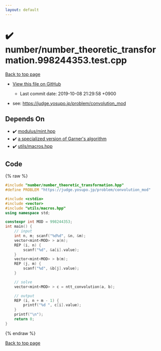 ```yaml
---
layout: default
---
```


<!-- mathjax config similar to math.stackexchange -->
<script type="text/javascript" async
  src="https://cdnjs.cloudflare.com/ajax/libs/mathjax/2.7.5/MathJax.js?config=TeX-MML-AM_CHTML">
</script>
<script type="text/x-mathjax-config">
  MathJax.Hub.Config({
    TeX: { equationNumbers: { autoNumber: "AMS" }},
    tex2jax: {
      inlineMath: [ ['$','$'] ],
      processEscapes: true
    },
    "HTML-CSS": { matchFontHeight: false },
    displayAlign: "left",
    displayIndent: "2em"
  });
</script>

<script type="text/javascript" src="https://cdnjs.cloudflare.com/ajax/libs/jquery/3.4.1/jquery.min.js"></script>
<script src="https://cdn.jsdelivr.net/npm/jquery-balloon-js@1.1.2/jquery.balloon.min.js" integrity="sha256-ZEYs9VrgAeNuPvs15E39OsyOJaIkXEEt10fzxJ20+2I=" crossorigin="anonymous"></script>
<script type="text/javascript" src="../../assets/js/copy-button.js"></script>
<link rel="stylesheet" href="../../assets/css/copy-button.css" />


# :heavy_check_mark: number/number_theoretic_transformation.998244353.test.cpp
<a href="../../index.html">Back to top page</a>

* <a href="{{ site.github.repository_url }}/blob/master/number/number_theoretic_transformation.998244353.test.cpp">View this file on GitHub</a>
    - Last commit date: 2019-10-08 21:29:58 +0900


* see: <a href="https://judge.yosupo.jp/problem/convolution_mod">https://judge.yosupo.jp/problem/convolution_mod</a>


## Depends On
* :heavy_check_mark: <a href="../../library/modulus/mint.hpp.html">modulus/mint.hpp</a>
* :heavy_check_mark: <a href="../../library/number/number_theoretic_transformation.hpp.html">a specialized version of Garner's algorithm</a>
* :heavy_check_mark: <a href="../../library/utils/macros.hpp.html">utils/macros.hpp</a>


## Code
{% raw %}
```cpp
#include "number/number_theoretic_transformation.hpp"
#define PROBLEM "https://judge.yosupo.jp/problem/convolution_mod"

#include <cstdio>
#include <vector>
#include "utils/macros.hpp"
using namespace std;

constexpr int MOD = 998244353;
int main() {
    // input
    int n, m; scanf("%d%d", &n, &m);
    vector<mint<MOD> > a(n);
    REP (i, n) {
        scanf("%d", &a[i].value);
    }
    vector<mint<MOD> > b(m);
    REP (j, m) {
        scanf("%d", &b[j].value);
    }

    // solve
    vector<mint<MOD> > c = ntt_convolution(a, b);

    // output
    REP (i, n + m - 1) {
        printf("%d ", c[i].value);
    }
    printf("\n");
    return 0;
}

```
{% endraw %}

<a href="../../index.html">Back to top page</a>

